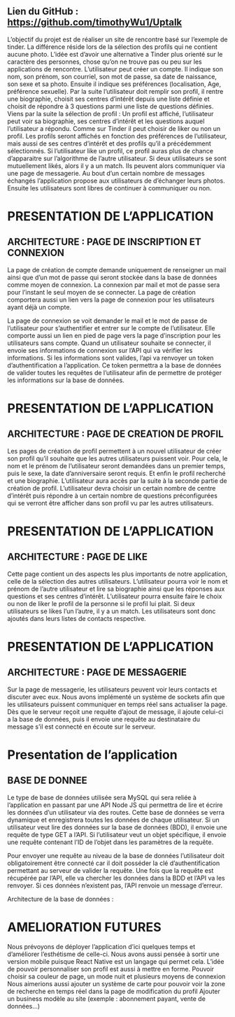 ## Lien du GitHub : https://github.com/timothyWu1/Uptalk
L’objectif du projet est de réaliser un site de rencontre basé sur l’exemple de tinder. La différence réside lors de la sélection des profils qui ne contient aucune photo.
L’idée est d’avoir une alternative a Tinder plus orienté sur le caractère des personnes, chose qu’on ne trouve pas ou peu sur les applications de rencontre.
L’utilisateur peut créer un compte. Il indique son nom, son prénom, son courriel, son mot de passe, sa date de naissance, son sexe et sa photo.
Ensuite il indique ses préférences (localisation, Age, préférence sexuelle).
Par la suite l’utilisateur doit remplir son profil, il rentre une biographie, choisit ses centres d’intérêt depuis une liste définie et choisit de répondre à 3 questions parmi une liste de questions définies.
Viens par la suite la sélection de profil :
Un profil est affiché, l’utilisateur peut voir sa biographie, ses centres d’intérêt et les questions auquel l’utilisateur a répondu.
Comme sur Tinder il peut choisir de liker ou non un profil.
Les profils seront affichés en fonction des préférences de l’utilisateur, mais aussi de ses centres d’intérêt et des profils qu’il a précédemment sélectionnés.
Si l’utilisateur like un profil, ce profil auras plus de chance d’apparaitre sur l’algorithme de l’autre utilisateur.
Si deux utilisateurs se sont mutuellement likés, alors il y a un match.
Ils peuvent alors communiquer via une page de messagerie.
Au bout d’un certain nombre de messages échangés l’application propose aux utilisateurs de d’échanger leurs photos.
Ensuite les utilisateurs sont libres de continuer à communiquer ou non.


# PRESENTATION DE L’APPLICATION
## ARCHITECTURE : PAGE DE INSCRIPTION ET CONNEXION
La page de création de compte demande uniquement de renseigner un mail ainsi que d’un mot de passe qui seront stockée dans la base de données comme moyen de connexion. La connexion par mail et mot de passe sera pour l’instant le seul moyen de se connecter. La page de création comportera aussi un lien vers la page de connexion pour les utilisateurs ayant déjà un compte.

La page de connexion se voit demander le mail et le mot de passe de l’utilisateur pour s’authentifier et entrer sur le compte de l’utilisateur. Elle comporte aussi un lien en pied de page vers la page d’inscription pour les utilisateurs sans compte. Quand un utilisateur souhaite se connecter, il envoie ses informations de connexion sur l’API qui va vérifier les informations. Si les informations sont valides, l’api va renvoyer un token d’authentification a l’application. Ce token permettra a la base de données de valider toutes les requêtes de l’utilisateur afin de permettre de protéger les informations sur la base de données.

# PRESENTATION DE L’APPLICATION
## ARCHITECTURE : PAGE DE CREATION DE PROFIL

Les pages de création de profil permettent à un nouvel utilisateur de créer son profil qu’il souhaite que les autres utilisateurs puissent voir. Pour cela, le nom et le prénom de l’utilisateur seront demandées dans un premier temps, puis le sexe, la date d’anniversaire seront requis. Et enfin le profil recherché et une biographie.
L’utilisateur aura accès par la suite à la seconde partie de création de profil. L’utilisateur devra choisir un certain nombre de centre d’intérêt puis répondre à un certain nombre de questions préconfigurées qui se verront être afficher dans son profil vu par les autres utilisateurs.
  


# PRESENTATION DE L’APPLICATION
## ARCHITECTURE : PAGE DE LIKE
Cette page contient un des aspects les plus importants de notre application, celle de la sélection des autres utilisateurs. L’utilisateur pourra voir le nom et prénom de l’autre utilisateur et lire sa biographie ainsi que les réponses aux questions et ses centres d’intérêt. L’utilisateur pourra ensuite faire le choix ou non de liker le profil de la personne si le profil lui plait.
Si deux utilisateurs se likes l’un l’autre, il y a un match. Les utilisateurs sont donc ajoutés dans leurs listes de contacts respective.

# PRESENTATION DE L’APPLICATION
## ARCHITECTURE : PAGE DE MESSAGERIE
Sur la page de messagerie, les utilisateurs peuvent voir leurs contacts et discuter avec eux.
Nous avons implémenté un système de sockets afin que les utilisateurs puissent communiquer en temps réel sans actualiser la page. Dès que le serveur reçoit une requête d’ajout de message, il ajoute celui-ci a la base de données, puis il envoie une requête au destinataire du message s’il est connecté en écoute sur le serveur.

# Presentation de l’application
## BASE DE DONNEE
Le type de base de données utilisée sera MySQL qui sera reliée à l’application en passant par une API Node JS qui permettra de lire et écrire les données d’un utilisateur via des routes. Cette base de données se verra dynamique et enregistrera toutes les données de chaque utilisateur.
Si un utilisateur veut lire des données sur la base de données (BDD), il envoie une requête de type GET a l’API. Si l’utilisateur veut un objet spécifique, il envoie une requête contenant l’ID de l’objet dans les paramètres de la requête.

Pour envoyer une requête au niveau de la base de données l’utilisateur doit obligatoirement être connecté car il doit posséder la clé d’authentification permettant au serveur de valider la requête.
Une fois que la requête est récupérée par l’API, elle va chercher les données dans la BDD et l’API va les renvoyer. Si ces données n’existent pas, l’API renvoie un message d’erreur.

Architecture de la base de données :

# AMELIORATION FUTURES

Nous prévoyons de déployer l’application d’ici quelques temps et d’améliorer l’esthétisme de celle-ci.
Nous avons aussi pensée à sortir une version mobile puisque React Native est un langage qui permet cela.
L’idée de pouvoir personnaliser son profil est aussi à mettre en forme. Pouvoir choisir sa couleur de page, un mode nuit et plusieurs moyens de connexion
Nous aimerions aussi ajouter un système de carte pour pouvoir voir la zone de recherche en temps réel dans la page de modification du profil
Ajouter un business modèle au site (exemple : abonnement payant, vente de données…)

